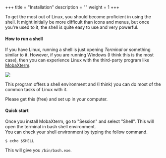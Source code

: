 +++
title = "Installation"
description = ""
weight = 1
+++

To get the most out of Linux, you should become proficient in using the shell. It might initially be more difficult than icons and menus, but once you're used to it, the shell is quite easy to use and very powerful.

#### How to run a shell

If you have Linux, running a shell is just opening *Terminal* or something similar to it. However, if you are running Windows (I think this is the most case), then you can experience Linux with the third-party program like [MobaXterm](https://mobaxterm.mobatek.net).

![](/ATM4110/images/feature-terminal.png?classes=border,shadow)

This program offers a shell environment and (I think) you can do most of the common tasks of Linux with it.

Please get this (free) and set up in your computer.

#### Quick start

Once you install MobaXterm, go to "Session" and select "Shell". 
This will open the terminal in bash shell environment.  
You can check your shell environment by typing the follow command.
```
$ echo $SHELL
```
This will give you ```/bin/bash.exe```.
